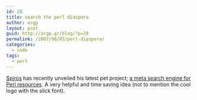 ```yaml
---
id: 28
title: search the perl diaspora
author: argp
layout: post
guid: http://argp.gr/blog/?p=28
permalink: /2007/06/03/perl-diaspora/
categories:
  - code
tags:
  - perl
---
```

[Spiros][1] has recently unveiled his latest pet project; [a meta search engine for Perl resources][2]. A very helpful and time saving idea (not to mention the cool logo with the slick font).

 [1]: http://idaru.blogspot.com/
 [2]: http://perl.idaru.co.uk/